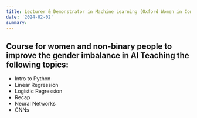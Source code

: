 ```yaml
---
title: Lecturer & Demonstrator in Machine Learning (Oxford Women in Computer Science Society)
date: '2024-02-02'
summary: 
---
```



## Course for women and non-binary people to improve the gender imbalance in AI Teaching the following topics: 
- Intro to Python
- Linear Regression
- Logistic Regression
- Recap
- Neural Networks
- CNNs

